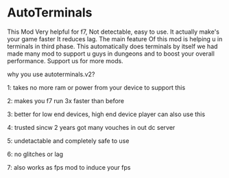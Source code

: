 # AutoTerminals
This Mod Very helpful for f7, Not detectable, easy to use. It actually make's your game faster It reduces lag. The main feature Of this mod is helping u in terminals in third phase. This automatically does terminals by itself we had made many mod to support u guys in dungeons and to boost your overall performance. Support us for more mods.




why you use autoterminals.v2?



1: takes no more ram or power from your device to support this



2: makes you f7 run 3x faster than before 



3: better for low end devices, high end device player can also use this 



4: trusted sincw 2 years got many vouches in out dc server 



5: undetactable and completely safe to use



6: no glitches or lag 



7: also works as fps mod to induce your fps
